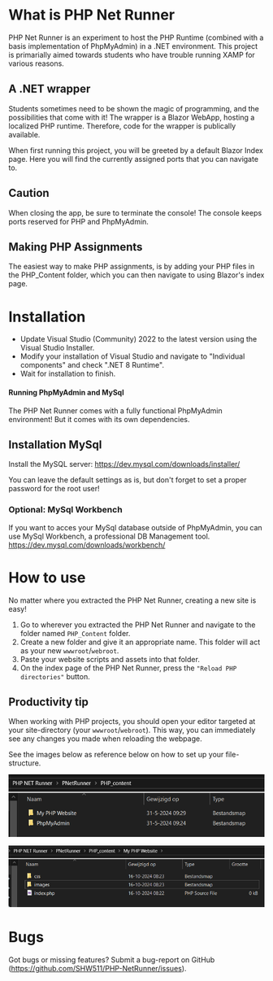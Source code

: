 # What is PHP Net Runner
PHP Net Runner is an experiment to host the PHP Runtime (combined with a basis implementation of PhpMyAdmin) in a .NET environment.
This project is primarially aimed towards students who have trouble running XAMP for various reasons.

## A .NET wrapper
Students sometimes need to be shown the magic of programming, and the possibilities that come with it! The wrapper is a Blazor WebApp, hosting a localized PHP runtime. Therefore, code for the wrapper is publically available.

When first running this project, you will be greeted by a default Blazor Index page. Here you will find the currently assigned ports that you can navigate to.

## Caution
When closing the app, be sure to terminate the console! The console keeps ports reserved for PHP and PhpMyAdmin.

## Making PHP Assignments
The easiest way to make PHP assignments, is by adding your PHP files in the PHP_Content folder, which you can then navigate to using Blazor's index page.

# Installation
 - Update Visual Studio (Community) 2022 to the latest version using the Visual Studio Installer.
 - Modify your installation of Visual Studio and navigate to "Individual components" and check ".NET 8 Runtime".
 - Wait for installation to finish.
 
#### Running PhpMyAdmin and MySql
The PHP Net Runner comes with a fully functional PhpMyAdmin environment! But it comes with its own dependencies.

## Installation MySql
Install the MySQL server:
https://dev.mysql.com/downloads/installer/ 

You can leave the default settings as is, but don't forget to set a proper password for the root user!

### Optional: MySql Workbench
If you want to acces your MySql database outside of PhpMyAdmin, you can use MySql Workbench, a professional DB Management tool.
https://dev.mysql.com/downloads/workbench/ 

# How to use
No matter where you extracted the PHP Net Runner, creating a new site is easy!
<ol>
    <li>Go to wherever you extracted the PHP Net Runner and navigate to the folder named <code>PHP_Content</code> folder.</li>
    <li>Create a new folder and give it an appropriate name. This folder will act as your new <code>wwwroot</code>/<code>webroot</code>.</i>
    <li>Paste your website scripts and assets into that folder.</li>
    <li>On the index page of the PHP Net Runner, press the <code>"Reload PHP directories"</code> button.</li>
</ol>

## Productivity tip
When working with PHP projects, you should open your editor targeted at your site-directory (your <code>wwwroot</code>/<code>webroot</code>). 
This way, you can immediately see any changes you made when reloading the webpage.

See the images below as reference below on how to set up your file-structure.

![alt text](docs-assets\image.png)

![alt text](docs-assets\image-2.png)

# Bugs
Got bugs or missing features? Submit a bug-report on GitHub (https://github.com/SHW511/PHP-NetRunner/issues).

